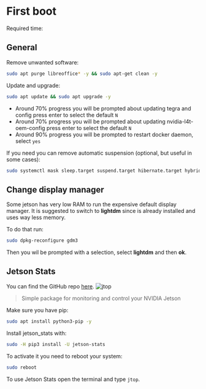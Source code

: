 # First boot

Required time: <Badge type="info" text="15 min" />


## General
Remove unwanted software:

```bash
sudo apt purge libreoffice* -y && sudo apt-get clean -y
```

Update and upgrade:
```bash
sudo apt update && sudo apt upgrade -y
```
- Around 70% progress you will be prompted about updating tegra and config press enter to select the default `N`
- Around 70% progress you will be prompted about updating nvidia-l4t-oem-config press enter to select the default `N`
- Around 90% progress you will be prompted to restart docker daemon, select `yes`

If you need you can remove automatic suspension (optional, but useful in some cases):

```bash
sudo systemctl mask sleep.target suspend.target hibernate.target hybrid-sleep.target
```

## Change display manager
Some jetson has very low RAM to run the expensive default display manager. It is suggested to switch to **lightdm** since is already installed and uses way less memory.

To do that run:
```bash
sudo dpkg-reconfigure gdm3
```
Then you wil be prompted with a selection, select **lightdm** and then **ok**.

## Jetson Stats
You can find the GitHub repo [here](https://github.com/rbonghi/jetson_stats).
![jtop](https://rnext.it/jetson_stats/_images/jtop.gif)
> Simple package for monitoring and control your NVIDIA Jetson


Make sure you have pip:

```bash
sudo apt install python3-pip -y
```

Install jetson_stats with:
```bash
sudo -H pip3 install -U jetson-stats
```
To activate it you need to reboot your system:
```bash
sudo reboot
```
To use Jetson Stats open the terminal and type `jtop`.